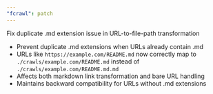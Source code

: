 ```yaml
---
"fcrawl": patch
---
```


Fix duplicate .md extension issue in URL-to-file-path transformation

- Prevent duplicate .md extensions when URLs already contain .md
- URLs like `https://example.com/README.md` now correctly map to `./crawls/example.com/README.md` instead of `./crawls/example.com/README.md.md`
- Affects both markdown link transformation and bare URL handling
- Maintains backward compatibility for URLs without .md extensions